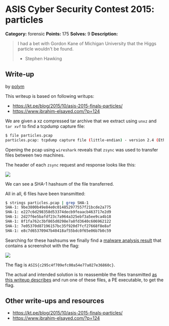 # ASIS Cyber Security Contest 2015: particles

**Category:** forensic
**Points:** 175
**Solves:** 9
**Description:**

> I had a bet with Gordon Kane of Michigan University that the Higgs particle wouldn't be found.
> 
> - Stephen Hawking

## Write-up

by [polym](https://github.com/abpolym)

This writeup is based on following writups:

* <https://kt.pe/blog/2015/10/asis-2015-finals-particles/>
* <https://www.ibrahim-elsayed.com/?p=124>

We are given a xz compressed tar archive that we extract using `unxz` and `tar xvf` to find a tcpdump capture file:

```bash
$ file particles.pcap
particles.pcap: tcpdump capture file (little-endian) - version 2.4 (Ethernet, capture length 262144)
```

Opening the pcap using `wireshark` reveals that `zsync` was used to transfer files between two machines.

The header of each `zsync` request and response looks like this:

![](./wireshark-zsync.png)

We can see a SHA-1 hashsum of the file transferred.

All in all, 6 files have been transmitted:

```bash
$ strings particles.pcap | grep SHA-1 
SHA-1: 9be3800b49e84e0c014852977557f21bcde2a775
SHA-1: e227c6d298358d53374decb9feaacb463717e2d9
SHA-1: 2d27f6e5bafdf23c7a964a325ebf3a5ee9ca4b18
SHA-1: 8f1fa762c3bf865d0298e7a8fd3640c606962122
SHA-1: 7e05370d87196157bc35f920d7fcf27668f8e8af
SHA-1: e8c7d65370947b40418af55bdc0f65e06b7b0c59
```

Searching for these hashsums we finally find a [malware analysis result](https://www.hybrid-analysis.com/sample/688a3ac91914609e387111e6382911ecd0aefe9f4f31bed85438b65af390cf6f?environmentId=2) that contains a screenshot with the flag:

![](./screen_0.png)

The flag is `ASIS{c295c4f709efc00a54e77a027e36860c}`.

The actual and intended solution is to reassemble the files transmitted [as this writeup describes](https://kt.pe/blog/2015/10/asis-2015-finals-particles/) and run one of these files, a PE executable, to get the flag.

## Other write-ups and resources

* <https://kt.pe/blog/2015/10/asis-2015-finals-particles/>
* <https://www.ibrahim-elsayed.com/?p=124>
